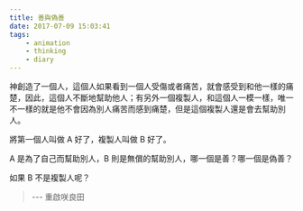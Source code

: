 ```yaml
---
title: 善與偽善
date: 2017-07-09 15:03:41
tags:
    - animation
    - thinking
    - diary
---
```


神創造了一個人，這個人如果看到一個人受傷或者痛苦，就會感受到和他一樣的痛楚，因此，這個人不斷地幫助他人；有另外一個複製人，和這個人一模一樣，唯一不一樣的就是他不會因為別人痛苦而感到痛楚，但是這個複製人還是會去幫助別人。

將第一個人叫做 A 好了，複製人叫做 B 好了。

A 是為了自己而幫助別人，B 則是無償的幫助別人，哪一個是善？哪一個是偽善？

如果 B 不是複製人呢？

> ---  重啟咲良田